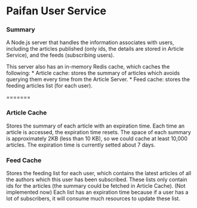 Paifan User Service
=======

### Summary

A Node.js server that handles the information associates with users,
    including the articles published (only ids, the details are stored in Article Service),
    and the feeds (subscribing users).

This server also has an in-memory Redis cache, which caches the following:
    * Article cache: stores the summary of articles which avoids querying them every time from the Article Server.
    * Feed cache: stores the feeding articles list (for each user).

=======
### Article Cache

Stores the summary of each article with an expiration time.
Each time an article is accessed, the expiration time resets.
The space of each summary is approximately 2KB (less than 10 KB), so we could cache at least 10,000 articles.
The expiration time is currently setted about 7 days.

### Feed Cache

Stores the feeding list for each user, which contains the latest articles of all the authors which this user has been subscribed.
These lists only contain ids for the articles (the summary could be fetched in Article Cache).
(Not implemented now) Each list has an expiration time because if a user has a lot of subscribers, it will consume much resources to update these list. 